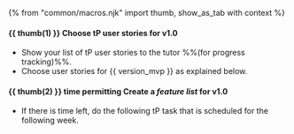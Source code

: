 {% from "common/macros.njk" import thumb, show_as_tab with context %}

#### {{ thumb(1) }} Choose tP user stories for v1.0

* Show your list of tP user stories to the tutor %%(for progress tracking)%%.
* Choose user stories for {{ version_mvp }} as explained below.

<div class="indented-level2">

<panel header="%%Admin {{ icon_embedding }} **tP → week 5 → Choose user stories for v1.0**%%" expanded >

<include src="../../admin/tp-tasks-fragment.md#desc_prioritize_user_stories" />
</panel>
</div>
<p/>

#### {{ thumb(2) }} <span class="badge bg-secondary">time permitting</span> Create a _feature list_ for v1.0

* If there is time left, do the following tP task that is scheduled for the following week.

<div class="indented-level2">

<panel header="%%Admin {{ icon_embedding }} **tP → week 6 → Conceptualize v1.0**%%" expanded >

<include src="../../admin/tp-tasks-fragment.md#desc_conceptualize_first_version" />
</panel>
</div>
<p/>
